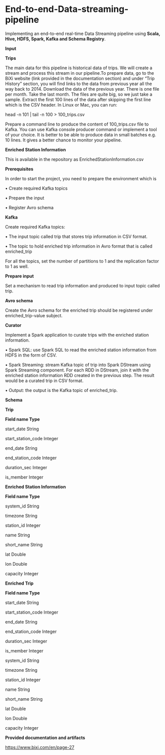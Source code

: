 # End-to-end-Data-streaming-pipeline
Implementing an end-to-end real-time Data Streaming pipeline using **Scala, Hive, HDFS, Spark, Kafka and Schema Registry**.

**Input**

**Trips**

The main data for this pipeline is historical data of trips. We will create a stream and process this stream
in our pipeline.To prepare data, go to the BiXi website (link provided in the documentation section) and under “Trip
History” section, you will find links to the data from previous year all the way back to 2014. Download
the data of the previous year. There is one file per month. Take the last month. The files are quite big, so
we just take a sample. Extract the first 100 lines of the data after skipping the first line which is the CSV
header. In Linux or Mac, you can run:

head -n 101 <filename> | tail -n 100 > 100_trips.csv

Prepare a command line to produce the content of 100_trips.csv file to Kafka. You can use Kafka console
producer command or implement a tool of your choice. It is better to be able to produce data in small
batches e.g. 10 lines. It gives a better chance to monitor your pipeline.

**Enriched Station Information**

This is available in the repository as EnrichedStationInformation.csv

**Prerequisites**

In order to start the project, you need to prepare the environment which is

• Create required Kafka topics

• Prepare the input

• Register Avro schema

**Kafka**

Create required Kafka topics:

• The input topic called trip that stores trip information in CSV format.

• The topic to hold enriched trip information in Avro format that is called enriched_trip

For all the topics, set the number of partitions to 1 and the replication factor to 1 as well.

**Prepare input**

Set a mechanism to read trip information and produced to input topic called trip.

**Avro schema**

Create the Avro schema for the enriched trip should be registered under enriched_trip-value subject.

**Curator**

Implement a Spark application to curate trips with the enriched station information.

• Spark SQL: use Spark SQL to read the enriched station information from HDFS in the form of CSV.

• Spark Streaming: stream Kafka topic of trip into Spark DStream using Spark Streaming
component. For each RDD in DStream, join it with the enriched station information RDD
created in the previous step. The result would be a curated trip in CSV format.

• Output: the output is the Kafka topic of enriched_trip.

**Schema**

**Trip**

**Field name Type**

start_date String

start_station_code Integer

end_date String

end_station_code Integer

duration_sec Integer

is_member Integer

**Enriched Station Information**

**Field name Type**

system_id String

timezone String

station_id Integer

name String

short_name String

lat Double

lon Double

capacity Integer

**Enriched Trip**

**Field name Type**

start_date String

start_station_code Integer

end_date String

end_station_code Integer

duration_sec Integer

is_member Integer

system_id String

timezone String

station_id Integer

name String

short_name String

lat Double

lon Double

capacity Integer

**Provided documentation and artifacts**

https://www.bixi.com/en/page-27
